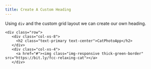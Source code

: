 ```yaml
---
title: Create A Custom Heading
---
```

Using `div` and the custom grid layout we can create our own heading.

    <div class="row">
       <div class="col-xs-8">
         <h2 class="text-primary text-center">CatPhotoApp</h2>
       </div>
       <div class="col-xs-4">
         <a href="#"><img class="img-responsive thick-green-border" src="https://bit.ly/fcc-relaxing-cat"></a>
       </div>